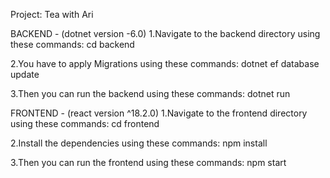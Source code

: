 Project:  Tea with Ari

BACKEND - (dotnet version -6.0)
1.Navigate to the backend directory using these commands:
cd backend

2.You have to apply Migrations using these commands:
dotnet ef database update

3.Then you can run the backend using these commands:
dotnet run


FRONTEND - (react version ^18.2.0)
1.Navigate to the frontend directory using these commands:
cd frontend

2.Install the dependencies using these commands:
npm install

3.Then you can run the frontend using these commands:
npm start
